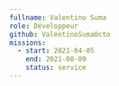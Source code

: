 ```yaml
---
fullname: Valentino Suma
role: Développeur
github: ValentinoSumaOcto
missions:
  - start: 2021-04-05
    end: 2021-08-09
    status: service
---
```


